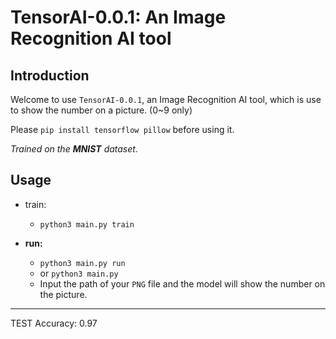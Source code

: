 # TensorAI-0.0.1: An Image Recognition AI tool

## Introduction

Welcome to use `TensorAI-0.0.1`, an Image Recognition AI tool,
which is use to show the number on a picture. (0~9 only)

Please `pip install tensorflow pillow` before using it.

<i>Trained on the **MNIST** dataset.</i>

## Usage

* train:
  * `python3 main.py train`

* **run:**
  * `python3 main.py run`
  * or `python3 main.py`
  * Input the path of your `PNG` file and the model will show the number on the picture.


---

TEST Accuracy: 0.97
